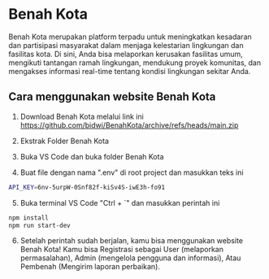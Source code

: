 
# Benah Kota
Benah Kota merupakan platform terpadu untuk meningkatkan kesadaran dan partisipasi masyarakat dalam menjaga kelestarian lingkungan dan fasilitas kota. Di sini, Anda bisa melaporkan kerusakan fasilitas umum, mengikuti tantangan ramah lingkungan, mendukung proyek komunitas, dan mengakses informasi real-time tentang kondisi lingkungan sekitar Anda.

## Cara menggunakan website Benah Kota
1. Download Benah Kota melalui link ini 
 https://github.com/bidwi/BenahKota/archive/refs/heads/main.zip
 
 2. Ekstrak Folder Benah Kota
 3. Buka VS Code dan buka folder Benah Kota
 4. Buat file dengan nama ".env" di root project dan masukkan teks ini
```bash
API_KEY=6nv-5urpW-0Snf82f-kiSv4S-iwE3h-fo91
```
5. Buka terminal VS Code "Ctrl + `" dan masukkan perintah ini
```bash
npm install
npm run start-dev
```
6. Setelah perintah sudah berjalan, kamu bisa menggunakan website Benah Kota! Kamu bisa Registrasi sebagai User (melaporkan permasalahan), Admin (mengelola pengguna dan informasi), Atau Pembenah (Mengirim laporan perbaikan).
